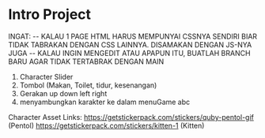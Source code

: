 # Intro Project
INGAT: 
-- KALAU 1 PAGE HTML HARUS MEMPUNYAI CSSNYA SENDIRI BIAR TIDAK TABRAKAN DENGAN CSS LAINNYA. DISAMAKAN DENGAN JS-NYA JUGA 
-- KALAU INGIN MENGEDIT ATAU APAPUN ITU, BUATLAH BRANCH BARU AGAR TIDAK TERTABRAK DENGAN MAIN

1. Character Slider
2. Tombol (Makan, Toilet, tidur, kesenangan)
3. Gerakan up down left right
5. menyambungkan karakter ke dalam menuGame
abc

Character Asset Links:
https://getstickerpack.com/stickers/quby-pentol-gif (Pentol)
https://getstickerpack.com/stickers/kitten-1 (Kitten)
